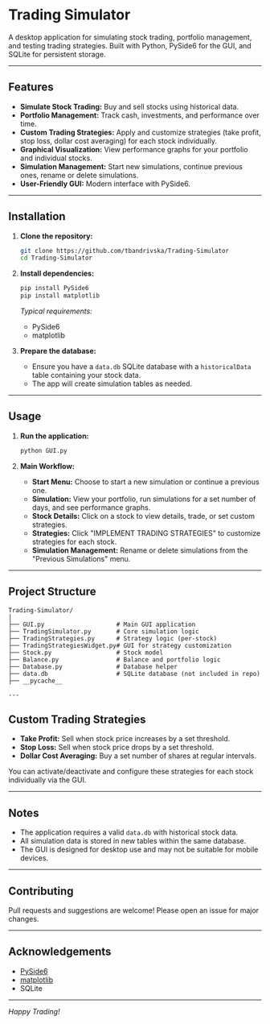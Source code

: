 # Trading Simulator

A desktop application for simulating stock trading, portfolio management, and testing trading strategies. Built with Python, PySide6 for the GUI, and SQLite for persistent storage.

---

## Features

- **Simulate Stock Trading:** Buy and sell stocks using historical data.
- **Portfolio Management:** Track cash, investments, and performance over time.
- **Custom Trading Strategies:** Apply and customize strategies (take profit, stop loss, dollar cost averaging) for each stock individually.
- **Graphical Visualization:** View performance graphs for your portfolio and individual stocks.
- **Simulation Management:** Start new simulations, continue previous ones, rename or delete simulations.
- **User-Friendly GUI:** Modern interface with PySide6.

---

## Installation

1. **Clone the repository:**
    ```bash
    git clone https://github.com/tbandrivska/Trading-Simulator
    cd Trading-Simulator
    ```

2. **Install dependencies:**
    ```bash
    pip install PySide6
    pip install matplotlib
    ```
    *Typical requirements:*
    - PySide6
    - matplotlib

3. **Prepare the database:**
    - Ensure you have a `data.db` SQLite database with a `historicalData` table containing your stock data.
    - The app will create simulation tables as needed.

---

## Usage

1. **Run the application:**
    ```bash
    python GUI.py
    ```

2. **Main Workflow:**
    - **Start Menu:** Choose to start a new simulation or continue a previous one.
    - **Simulation:** View your portfolio, run simulations for a set number of days, and see performance graphs.
    - **Stock Details:** Click on a stock to view details, trade, or set custom strategies.
    - **Strategies:** Click "IMPLEMENT TRADING STRATEGIES" to customize strategies for each stock.
    - **Simulation Management:** Rename or delete simulations from the "Previous Simulations" menu.

---

## Project Structure

```
Trading-Simulator/
│
├── GUI.py                    # Main GUI application
├── TradingSimulator.py       # Core simulation logic
├── TradingStrategies.py      # Strategy logic (per-stock)
├── TradingStrategiesWidget.py# GUI for strategy customization
├── Stock.py                  # Stock model
├── Balance.py                # Balance and portfolio logic
├── Database.py               # Database helper
├── data.db                   # SQLite database (not included in repo)
├── __pycache__

---
```
## Custom Trading Strategies

- **Take Profit:** Sell when stock price increases by a set threshold.
- **Stop Loss:** Sell when stock price drops by a set threshold.
- **Dollar Cost Averaging:** Buy a set number of shares at regular intervals.

You can activate/deactivate and configure these strategies for each stock individually via the GUI.

---

## Notes

- The application requires a valid `data.db` with historical stock data.
- All simulation data is stored in new tables within the same database.
- The GUI is designed for desktop use and may not be suitable for mobile devices.

---

## Contributing

Pull requests and suggestions are welcome! Please open an issue for major changes.

---

## Acknowledgements

- [PySide6](https://doc.qt.io/qtforpython/)
- [matplotlib](https://matplotlib.org/)
- SQLite

---

*Happy Trading!*